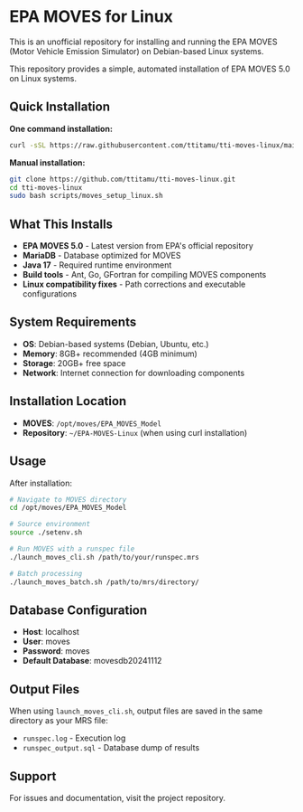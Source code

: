 # EPA MOVES for Linux

This is an unofficial repository for installing and running the EPA MOVES (Motor Vehicle Emission Simulator) on Debian-based Linux systems.

This repository provides a simple, automated installation of EPA MOVES 5.0 on Linux systems.

## Quick Installation

**One command installation:**

```bash
curl -sSL https://raw.githubusercontent.com/ttitamu/tti-moves-linux/main/install.sh | bash
```

**Manual installation:**

```bash
git clone https://github.com/ttitamu/tti-moves-linux.git
cd tti-moves-linux
sudo bash scripts/moves_setup_linux.sh
```

## What This Installs

- **EPA MOVES 5.0** - Latest version from EPA's official repository
- **MariaDB** - Database optimized for MOVES
- **Java 17** - Required runtime environment
- **Build tools** - Ant, Go, GFortran for compiling MOVES components
- **Linux compatibility fixes** - Path corrections and executable configurations

## System Requirements

- **OS**: Debian-based systems (Debian, Ubuntu, etc.)
- **Memory**: 8GB+ recommended (4GB minimum)
- **Storage**: 20GB+ free space
- **Network**: Internet connection for downloading components

## Installation Location

- **MOVES**: `/opt/moves/EPA_MOVES_Model`
- **Repository**: `~/EPA-MOVES-Linux` (when using curl installation)

## Usage

After installation:

```bash
# Navigate to MOVES directory
cd /opt/moves/EPA_MOVES_Model

# Source environment
source ./setenv.sh

# Run MOVES with a runspec file
./launch_moves_cli.sh /path/to/your/runspec.mrs

# Batch processing
./launch_moves_batch.sh /path/to/mrs/directory/
```

## Database Configuration

- **Host**: localhost
- **User**: moves
- **Password**: moves
- **Default Database**: movesdb20241112

## Output Files

When using `launch_moves_cli.sh`, output files are saved in the same directory as your MRS file:

- `runspec.log` - Execution log
- `runspec_output.sql` - Database dump of results

## Support

For issues and documentation, visit the project repository.

